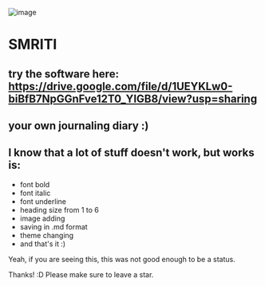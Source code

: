 ![image](https://github.com/user-attachments/assets/f91249e6-5c54-4519-b00e-590b80b10937)

# SMRITI
## try the software here: https://drive.google.com/file/d/1UEYKLw0-biBfB7NpGGnFve12T0_YIGB8/view?usp=sharing
## your own journaling diary :)
## I know that a lot of stuff doesn't work, but works is:
- font bold
- font italic
- font underline
- heading size from 1 to 6
- image adding
- saving in .md format
- theme changing
- and that's it :)

Yeah, if you are seeing this, this was not good enough to be a status.

Thanks! :D
Please make sure to leave a star.
